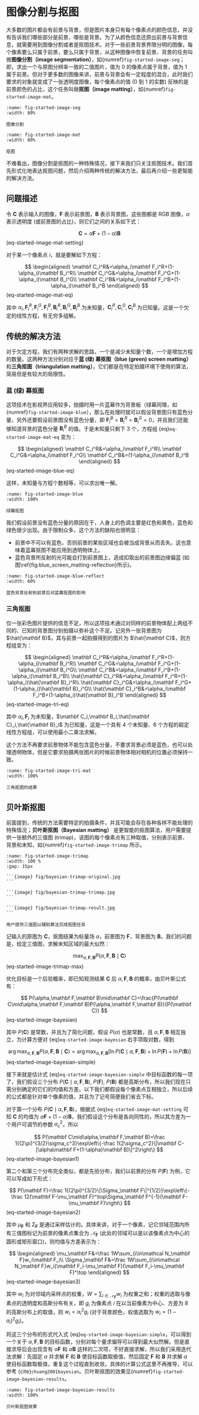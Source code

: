 # 图像分割与抠图

大多数的图片都会有前景与背景，但是图片本身只有每个像素点的颜色信息，并没有告诉我们哪些部分是前景、哪些是背景。为了从颜色信息还原出前景与背景信息，就需要用到图像分割或者是抠图技术。对于一些前景背景界限分明的图像，每个像素要么只属于前景，要么只属于背景，从这种图像中恢复前景、背景的任务叫做**图像分割（image segmentation）**，如{numref}`fig-started-image-seg`；即，求出一个与原图分辨率一致的二值图片，值为 0 的像素点属于背景，值为 1 属于前景。但对于更多数的图像来讲，前景与背景会有一定程度的混合，此时我们要求的对象就变成了一张透明度图像，每个像素点的值 (0 到 1 的实数) 反映的是前景颜色的占比，这个任务叫做**抠图（image matting）**，如{numref}`fig-started-image-mat`。

```{figure} fig/segmentation-example.png
:name: fig-started-image-seg
:width: 80%

图像分割
```

```{figure} fig/matting-example.png
:name: fig-started-image-mat
:width: 80%

抠图
```

不难看出，图像分割是抠图的一种特殊情况，接下来我们只关注抠图技术。我们首先形式化地表达抠图问题，然后介绍两种传统的解决方法，最后再介绍一些更智能的解决方法。

## 问题描述

令 $\mathbf C$ 表示输入的图像，$\mathbf F$ 表示前景图，$\mathbf B$ 表示背景图，这些图都是 RGB 图像，$\alpha$ 表示透明度 (或前景图的占比)，则它们之间的关系如下式：

$$
    \mathbf C=\alpha\mathbf F+(1-\alpha)\mathbf B
$$ (eq-started-image-mat-setting)

对于某一个像素点 $i$，就是要解如下方程：

$$
    \begin{aligned}
        \mathbf C_i^R&=\alpha_i\mathbf F_i^R+(1-\alpha_i)\mathbf B_i^R\\
        \mathbf C_i^G&=\alpha_i\mathbf F_i^G+(1-\alpha_i)\mathbf B_i^G\\
        \mathbf C_i^B&=\alpha_i\mathbf F_i^B+(1-\alpha_i)\mathbf B_i^B
    \end{aligned}
$$ (eq-started-image-mat-eq)

其中 $\alpha_i,\mathbf F_i^R,\mathbf F_i^G,\mathbf F_i^B,\mathbf B_i^R,\mathbf B_i^G,\mathbf B_i^B$ 为未知量，$\mathbf C_i^R,\mathbf C_i^G,\mathbf C_i^B$ 为已知量。这是一个欠定的线性方程，有无穷多组解。

## 传统的解决方法

对于欠定方程，我们有两种求解的思路，一个是减少未知量个数，一个是增加方程的数量。这两种方法分别对应于**蓝 (绿) 幕抠图（blue (green) screen matting）** 和**三角抠图（triangulation matting）**，它们都是在特定拍摄环境下使用的算法，简易但是有较大的局限性。

### 蓝 (绿) 幕抠图

这项技术在影视界应用较多，拍摄时用一片蓝幕作为背景板（绿幕同理，如{numref}`fig-started-image-blue`），那么在处理时就可以假设背景图只有蓝色分量，另外还要假设前景图没有蓝色分量，即 $\mathbf F_i^B=\mathbf B_i^R=\mathbf B_i^G=0$，并且我们还能够知道背景的蓝色分量 $\mathbf B_i^B$ 的值。于是未知量只剩下 3 个，方程组 {eq}`eq-started-image-mat-eq` 变为：

$$
    \begin{aligned}
        \mathbf C_i^R&=\alpha_i\mathbf F_i^R\\
        \mathbf C_i^G&=\alpha_i\mathbf F_i^G\\
        \mathbf C_i^B&=(1-\alpha_i)\mathbf B_i^B
    \end{aligned}
$$ (eq-started-image-blue-eq)

这样，未知量与方程个数相等，可以求出唯一解。

```{figure} fig/blue_screen_matting.png
:name: fig-started-image-blue
:width: 100%

绿幕抠图
```

我们假设前景没有蓝色分量的原因在于，人身上的色调主要是红色和黄色，蓝色和绿色很少出现。由于限制众多，这个方法的缺陷也很明显：

* 前景中不可以有蓝色，否则前景的某些区域也会被当成背景从而丢失。这也意味着蓝幕抠图不能应用到透明物体上。
* 蓝色背景所反射的光可能会打到前景图上，造成扣取出的前景图边缘偏蓝 (如图\ref{fig:blue_screen_matting-reflection}所示)。

```{figure} fig/blue_screen_matting-reflection.png
:name: fig-started-image-blue-reflect
:width: 60%

蓝色背景反射到前景后对蓝幕抠图的影响
```

### 三角抠图

仅一张彩色图片提供的信息不足，所以这项技术通过对同样的前景物体配上两组不同的、已知的背景图分别拍摄以弥补这个不足。记另外一张背景图为 $\hat{\mathbf B}$，其与前景一起拍摄得到的图片为 $\hat{\mathbf C}$，则方程组变为：

$$
\begin{aligned}
    \mathbf C_i^R&=\alpha_i\mathbf F_i^R+(1-\alpha_i)\mathbf B_i^R\\
    \mathbf C_i^G&=\alpha_i\mathbf F_i^G+(1-\alpha_i)\mathbf B_i^G\\
    \mathbf C_i^B&=\alpha_i\mathbf F_i^B+(1-\alpha_i)\mathbf B_i^B\\
    \hat{\mathbf C}_i^R&=\alpha_i\mathbf F_i^R+(1-\alpha_i)\hat{\mathbf B}_i^R\\
    \hat{\mathbf C}_i^G&=\alpha_i\mathbf F_i^G+(1-\alpha_i)\hat{\mathbf B}_i^G\\
    \hat{\mathbf C}_i^B&=\alpha_i\mathbf F_i^B+(1-\alpha_i)\hat{\mathbf B}_i^B
\end{aligned}
$$ (eq-started-image-tri-eq)

其中 $\alpha_i,\mathbf F_i$ 为未知量，$\mathbf C_i,\mathbf B_i,\hat{\mathbf C}_i,\hat{\mathbf B}_i$ 为已知量，这是一个具有 4 个未知量、6 个方程的超定线性方程组，可以使用最小二乘法求解。

这个方法不再要求前景物体不能包含蓝色分量，不要求背景必须是蓝色，也可以处理透明物体，但是它要求拍摄两张图片的时候前景物体相对相机的位置必须保持一致。

```{figure} fig/triangulation_matting.jpg
:name: fig-started-image-tri-mat
:width: 100%

三角抠图的结果
```

## 贝叶斯抠图

前面提到，传统的方法需要特定的拍摄条件，并且可能会存在各种各样不能处理的特殊情况；**贝叶斯抠图（Bayesian matting）** 是更智能的抠图算法，用户需要提供一张额外的三值图 (trimap)，该图的每个像素点有三种取值，分别表示前景、背景和未知，如{numref}`fig-started-image-trimap` 所示。

````{subfigure} ABC
:name: fig-started-image-trimap
:width: 100 %
:gap: 15px

```{image} fig/bayesian-trimap-original.jpg
```

```{image} fig/bayesian-trimap-trimap.jpg
```

```{image} fig/bayesian-trimap-result.jpg
```

用户提供三值图以辅助算法完成抠图任务
````

记输入的原图为 $\mathbf C$，抠图结果为标量场 $\alpha$，前景图为 $\mathbf F$，背景图为 $\mathbf B$。我们的问题是，给定三值图，求解未知区域的最大似然：

$$
    \max_{\alpha,\mathbf F,\mathbf B}P(\alpha,\mathbf F,\mathbf B\mid\mathbf C)
$$ (eq-started-image-trimap-max)

优化目标是一个后验概率，即已知观测结果 $\mathbf C$ 后 $\alpha,\mathbf F,\mathbf B$ 的概率，由贝叶斯公式有：

$$
    P(\alpha,\mathbf F,\mathbf B\mid\mathbf C)=\frac{P(\mathbf C\mid\alpha,\mathbf F,\mathbf B)P(\alpha,\mathbf F,\mathbf B)}{P(\mathbf C)}
$$ (eq-started-image-bayesian)

其中 $P(\mathbf C)$ 是常数，并且为了简化问题，假设 $P(\alpha)$ 也是常数，且 $\alpha,\mathbf F,\mathbf B$ 相互独立，为计算方便对 {eq}`eq-started-image-bayesian` 右手项取对数，得到

$$
    \arg \max_{\alpha,\mathbf F,\mathbf B}P(\alpha,\mathbf F,\mathbf B\mid\mathbf C)=\arg \max_{\alpha,\mathbf F,\mathbf B}[\ln P(\mathbf C\mid\alpha,\mathbf F,\mathbf B)+\ln P(\mathbf F)+\ln P(\mathbf B)]
$$ (eq-started-image-bayesian-simple)

接下来就是估计式 {eq}`eq-started-image-bayesian-simple` 中目标函数的每一项了，我们假设三个分布 $P(\mathbf C\mid\alpha,\mathbf F,\mathbf B)$, $P(\mathbf F)$, $P(\mathbf B)$ 都是高斯分布，所以我们现在只需分别确定的它们的均值和方差。以下我们都假设每个像素点互相独立，所以后续的公式都是针对单个像素的值，并且为了记号简便我们省去下标。

对于第一个分布 $P(\mathbf C\mid\alpha,\mathbf F,\mathbf B)$，根据式 {eq}`eq-started-image-mat-setting` 可知 $\mathbf C$ 的均值为 $\alpha\mathbf F+(1-\alpha)\mathbf B$，我们假设这个分布是各向同性的，所以其方差为一个用户可调节的参数 $\sigma_c^2$。所以

$$
    P(\mathbf C\mid\alpha,\mathbf F,\mathbf B)=\frac 1{(2\pi)^{3/2}\sigma_c^3}\exp\left\{-\frac 1{2\sigma_c^2}\|\mathbf C-[\alpha\mathbf F+(1-\alpha)\mathbf B]\|^2\right\}
$$ (eq-started-image-bayesian1)

第二个和第三个分布完全类似，都是先验分布，我们以前景的分布 $P(\mathbf F)$ 为例，它可以写成如下形式：

$$
    P(\mathbf F)=\frac 1{(2\pi)^{3/2}\|\Sigma_\mathbf F\|^{1/2}}\exp\left\{-\frac 12(\mathbf F-\mu_\mathbf F)^\top\Sigma_\mathbf F^{-1}(\mathbf F-\mu_\mathbf F)\right\}
$$ (eq-started-image-bayesian2)

其中 $\mu_\mathbf F$ 和 $\Sigma_\mathbf F$ 是通过采样估计的。具体来讲，对于一个像素，记它邻域范围内所有三值图标记为前景的像素点集合为 $\mathcal N_\mathbf F$ (此处的邻域可以是以该像素点为中心的圆形或矩形窗口)，则均值与方差表示为：

$$
    \begin{aligned}
        \mu_\mathbf F&=\frac 1W\sum_{i\in\mathcal N_\mathbf F}w_i\mathbf F_i\\
        \Sigma_\mathbf F&=\frac 1W\sum_{i\in\mathcal N_\mathbf F}w_i(\mathbf F_i-\mu_\mathbf F)(\mathbf F_i-\mu_\mathbf F)^\top
    \end{aligned}
$$ (eq-started-image-bayesian3)

其中 $w_i$ 为对邻域内采样点的权重，$W=\sum_{i\in\mathcal N_\mathbf F}w_i$ 为权重之和；权重的选取与像素点的透明度和高斯分布有关，即 $g_i$ 为像素点 $i$ 在以当前像素为中心、方差为 8 的高斯分布上的取值，则 $w_i=\alpha_i^2g_i$ (对于背景颜色，权值选取为 $w_i=(1-\alpha_i)^2g_i$)。

将这三个分布的形式代入式 {eq}`eq-started-image-bayesian-simple`，可以得到一个关于 $\alpha,\mathbf F,\mathbf B$ 的目标函数，分别对每个量求偏导可以得到最大似然解。但是直接求导后会出现含有 $\alpha\mathbf F$ 和 $\alpha\mathbf B$ 这样的二次项，不好直接求解，所以我们采用迭代法求解：先固定 $\alpha$ 并求解 $\mathbf F$ 和 $\mathbf B$ 使目标函数取极值，然后固定 $\mathbf F$ 和 $\mathbf B$ 并求解 $\alpha$ 使目标函数取极值，重复这个过程直到收敛。具体的计算公式这里不再推导，可以参考 {cite}`chuang2001bayesian`。贝叶斯抠图的效果见{numref}`fig-started-image-bayesian-results`。

```{figure} fig/bayesian-results.png
:name: fig-started-image-bayesian-results
:width: 100%

贝叶斯抠图效果
```